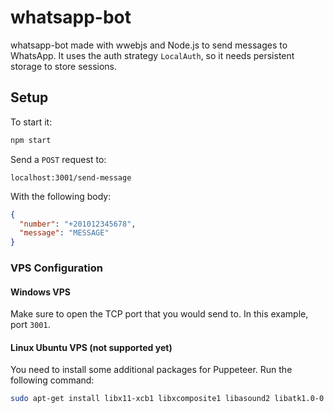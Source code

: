 # whatsapp-bot

whatsapp-bot made with wwebjs and Node.js to send messages to WhatsApp.
It uses the auth strategy `LocalAuth`, so it needs persistent storage to store sessions.

## Setup

To start it:

```sh
npm start
```

Send a `POST` request to:

```
localhost:3001/send-message
```

With the following body:

```json
{
  "number": "+201012345678",
  "message": "MESSAGE"
}
```

### VPS Configuration

#### Windows VPS
Make sure to open the TCP port that you would send to. In this example, port `3001`.

#### Linux Ubuntu VPS (not supported yet)
You need to install some additional packages for Puppeteer. Run the following command:

```sh
sudo apt-get install libx11-xcb1 libxcomposite1 libasound2 libatk1.0-0 libatk-bridge2.0-0 libcairo2 libcups2 libdbus-1-3 libexpat1 libfontconfig1 libgbm1 libgcc1 libglib2.0-0 libgtk-3-0 libnspr4 libpango-1.0-0 libpangocairo-1.0-0 libstdc++6 libx11-6 libx11-xcb1 libxcb1 libxcomposite1 libxcursor1 libxdamage1 libxext6 libxfixes3 libxi6 libxrandr2 libxrender1 libxss1 libxtst6
